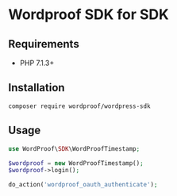 # Wordproof SDK for SDK

## Requirements

- PHP 7.1.3+

## Installation
```
composer require wordproof/wordpress-sdk
```

## Usage

```php
use WordProof\SDK\WordProofTimestamp;

$wordproof = new WordProofTimestamp();
$wordproof->login();

do_action('wordproof_oauth_authenticate');
```